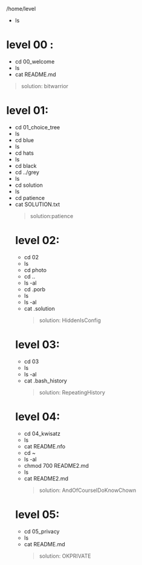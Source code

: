 /home/level
- ls
# level 00 :
- cd 00_welcome
- ls
- cat README.md
>solution: bitwarrior
# level 01:
- cd 01_choice_tree
- ls
- cd blue
- ls
- cd hats
- ls
- cd black
- cd ../grey
- ls
- cd solution
- ls
- cd patience
- cat SOLUTION.txt
   >solution:patience
  # level 02:
  - cd 02
  - ls
  - cd photo
  - cd ..
  - ls -al
  - cd .porb
  - ls
  - ls -al
  - cat .solution
    >solution: HiddenIsConfig
  # level 03:
  - cd 03
  - ls
  - ls -al
  - cat .bash_history
    >solution: RepeatingHistory
  # level 04:
  - cd 04_kwisatz
  - ls
  - cat README.nfo
  - cd ~
  - ls -al
  - chmod 700 README2.md
  - ls
  - cat README2.md
    >solution: AndOfCourseIDoKnowChown
  # level 05:
  - cd 05_privacy
  - ls
  - cat README.md
    >solution: OKPRIVATE
    
    
   
  
